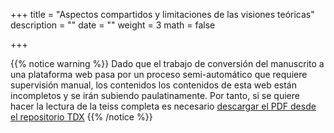 +++
title = "Aspectos compartidos y limitaciones de las visiones teóricas"
description = ""
date = ""
weight = 3
math = false

+++

{{% notice warning %}}
Dado que el trabajo de conversión del manuscrito a una plataforma web pasa por un proceso semi-automático que requiere supervisión manual, los contenidos los contenidos de esta web están incompletos y se irán subiendo paulatinamente. Por tanto, si se quiere hacer la lectura de la teiss completa es necesario [descargar el PDF desde el repositorio TDX](https://www.tdx.cat/handle/10803/565533)
{{% /notice %}}
